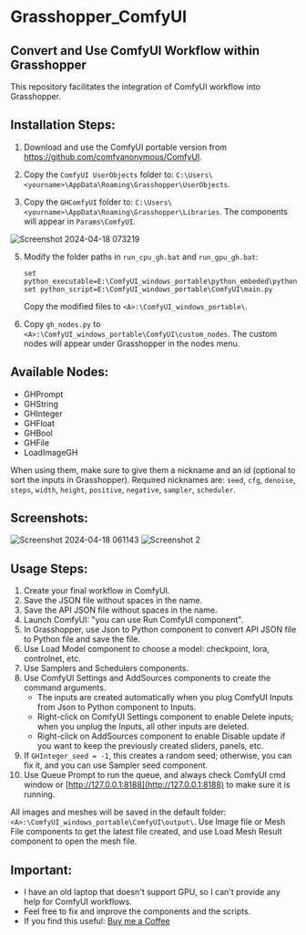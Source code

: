 # Grasshopper_ComfyUI
## Convert and Use ComfyUI Workflow within Grasshopper

This repository facilitates the integration of ComfyUI workflow into Grasshopper.

## Installation Steps:

1. Download and use the ComfyUI portable version from https://github.com/comfyanonymous/ComfyUI.

2. Copy the `ComfyUI UserObjects` folder to: `C:\Users\<yourname>\AppData\Roaming\Grasshopper\UserObjects`.

3. Copy the `GHComfyUI` folder to: `C:\Users\<yourname>\AppData\Roaming\Grasshopper\Libraries`. The components will appear in `Params\ComfyUI`.

![Screenshot 2024-04-18 073219](https://github.com/seghier/Grasshopper_ComfyUI/assets/6026588/bc94b339-3ef8-40f4-adcd-16efea146edc)

5. Modify the folder paths in `run_cpu_gh.bat` and `run_gpu_gh.bat`:
    ```batch
    set python_executable=E:\ComfyUI_windows_portable\python_embeded\python.exe
    set python_script=E:\ComfyUI_windows_portable\ComfyUI\main.py
    ```
   Copy the modified files to `<A>:\ComfyUI_windows_portable\`.

6. Copy `gh_nodes.py` to `<A>:\ComfyUI_windows_portable\ComfyUI\custom_nodes`. The custom nodes will appear under Grasshopper in the nodes menu.

## Available Nodes:
- GHPrompt
- GHString
- GHInteger
- GHFloat
- GHBool
- GHFile
- LoadImageGH

When using them, make sure to give them a nickname and an id (optional to sort the inputs in Grasshopper). Required nicknames are: `seed`, `cfg`, `denoise`, `steps`, `width`, `height`, `positive`, `negative`, `sampler`, `scheduler`.

## Screenshots:
![Screenshot 2024-04-18 061143](https://github.com/seghier/Grasshopper_ComfyUI/assets/6026588/76a2204e-3891-4204-87d4-6ddaf52703fd)
![Screenshot 2](https://github.com/seghier/Grasshopper_ComfyUI/assets/6026588/65ce6fad-682c-4f4f-8666-fcb9d1bfdc65)

## Usage Steps:
1. Create your final workflow in ComfyUI.
2. Save the JSON file without spaces in the name.
3. Save the API JSON file without spaces in the name.
4. Launch ComfyUI: "you can use Run ComfyUI component".
5. In Grasshopper, use Json to Python component to convert API JSON file to Python file and save the file.
6. Use Load Model component to choose a model: checkpoint, lora, controlnet, etc.
7. Use Samplers and Schedulers components.
8. Use ComfyUI Settings and AddSources components to create the command arguments.
   - The inputs are created automatically when you plug ComfyUI Inputs from Json to Python component to Inputs.
   - Right-click on ComfyUI Settings component to enable Delete inputs; when you unplug the Inputs, all other inputs are deleted.
   - Right-click on AddSources component to enable Disable update if you want to keep the previously created sliders, panels, etc.
9. If `GHInteger_seed = -1`, this creates a random seed; otherwise, you can fix it, and you can use Sampler seed component.
10. Use Queue Prompt to run the queue, and always check ComfyUI cmd window or [http://127.0.0.1:8188](http://127.0.0.1:8188) to make sure it is running.

All images and meshes will be saved in the default folder: `<A>:\ComfyUI_windows_portable\ComfyUI\output\`. Use Image file or Mesh File components to get the latest file created, and use Load Mesh Result component to open the mesh file.

## Important:
- I have an old laptop that doesn't support GPU, so I can't provide any help for ComfyUI workflows.
- Feel free to fix and improve the components and the scripts.
- If you find this useful: [Buy me a Coffee](https://buymeacoffee.com/seghier?t=true)
